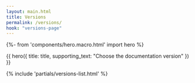 ```yaml
---
layout: main.html
title: Versions
permalink: /versions/
hook: "versions-page"
---
```


{%- from 'components/hero.macro.html' import hero %}


{{ hero({
    title: title,
    supporting_text: "Choose the documentation version"
}) }}

<section class="versions-section section">
    <div class="content-container">
        <nav aria-labelledby="versions-label">
            {% include 'partials/versions-list.html' %}
        </nav>
    </div>
</section>
